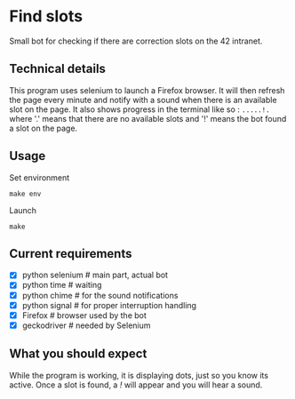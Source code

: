 # Find slots

Small bot for checking if there are correction slots on the 42 intranet.

## Technical details

This program uses selenium to launch a Firefox browser.
It will then refresh the page every minute and notify with a sound when there is an available slot on the page.
It also shows progress in the terminal like so : `.....!.` where '.' means that there are no available slots and '!' means the bot found a slot on the page.

## Usage

  Set environment

  ```
  make env
  ```

  Launch

  ```
  make
  ```

## Current requirements

 - [x] python selenium      # main part, actual bot
 - [x] python time          # waiting
 - [x] python chime         # for the sound notifications
 - [x] python signal        # for proper interruption handling
 - [x] Firefox              # browser used by the bot
 - [x] geckodriver          # needed by Selenium

## What you should expect

While the program is working, it is displaying dots, just so you know its active. Once a slot is found, a *!* will appear and you will hear a sound.
